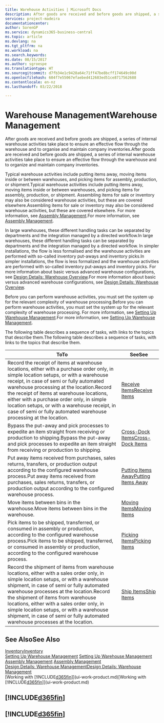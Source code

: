 ```yaml
---
title: Warehouse Activities | Microsoft Docs
description: After goods are received and before goods are shipped, a series of internal warehouse activities take place to ensure an effective flow through the warehouse and to organise and maintain company inventories.
services: project-madeira
documentationcenter: 
author: SorenGP
ms.service: dynamics365-business-central
ms.topic: article
ms.devlang: na
ms.tgt_pltfrm: na
ms.workload: na
ms.search.keywords: 
ms.date: 08/15/2017
ms.author: sgroespe
ms.translationtype: HT
ms.sourcegitcommit: d7fb34e1c9428a64c71ff47be8bcff174649c00d
ms.openlocfilehash: 604f7e55067efaebed412683ed51ce8717562688
ms.contentlocale: en-nz
ms.lasthandoff: 03/22/2018

---
```

# <a name="warehouse-management"></a><span data-ttu-id="5924a-103">Warehouse Management</span><span class="sxs-lookup"><span data-stu-id="5924a-103">Warehouse Management</span></span>
<span data-ttu-id="5924a-104">After goods are received and before goods are shipped, a series of internal warehouse activities take place to ensure an effective flow through the warehouse and to organise and maintain company inventories.</span><span class="sxs-lookup"><span data-stu-id="5924a-104">After goods are received and before goods are shipped, a series of internal warehouse activities take place to ensure an effective flow through the warehouse and to organize and maintain company inventories.</span></span>

<span data-ttu-id="5924a-105">Typical warehouse activities include putting items away, moving items inside or between warehouses, and picking items for assembly, production, or shipment.</span><span class="sxs-lookup"><span data-stu-id="5924a-105">Typical warehouse activities include putting items away, moving items inside or between warehouses, and picking items for assembly, production, or shipment.</span></span> <span data-ttu-id="5924a-106">Assembling items for sale or inventory may also be considered warehouse activities, but these are covered elsewhere.</span><span class="sxs-lookup"><span data-stu-id="5924a-106">Assembling items for sale or inventory may also be considered warehouse activities, but these are covered elsewhere.</span></span> <span data-ttu-id="5924a-107">For more information, see [Assembly Management](assembly-assemble-items.md).</span><span class="sxs-lookup"><span data-stu-id="5924a-107">For more information, see [Assembly Management](assembly-assemble-items.md).</span></span>  

<span data-ttu-id="5924a-108">In large warehouses, these different handling tasks can be separated by departments and the integration managed by a directed workflow.</span><span class="sxs-lookup"><span data-stu-id="5924a-108">In large warehouses, these different handling tasks can be separated by departments and the integration managed by a directed workflow.</span></span> <span data-ttu-id="5924a-109">In simpler installations, the flow is less formalised and the warehouse activities are performed with so-called inventory put-aways and inventory picks.</span><span class="sxs-lookup"><span data-stu-id="5924a-109">In simpler installations, the flow is less formalized and the warehouse activities are performed with so-called inventory put-aways and inventory picks.</span></span> <span data-ttu-id="5924a-110">For more information about basic versus advanced warehouse configurations, see [Design Details: Warehouse Overview](design-details-warehouse-overview.md).</span><span class="sxs-lookup"><span data-stu-id="5924a-110">For more information about basic versus advanced warehouse configurations, see [Design Details: Warehouse Overview](design-details-warehouse-overview.md).</span></span>

<span data-ttu-id="5924a-111">Before you can perform warehouse activities, you must set the system up for the relevant complexity of warehouse processing.</span><span class="sxs-lookup"><span data-stu-id="5924a-111">Before you can perform warehouse activities, you must set the system up for the relevant complexity of warehouse processing.</span></span> <span data-ttu-id="5924a-112">For more information, see [Setting Up Warehouse Management](warehouse-setup-warehouse.md).</span><span class="sxs-lookup"><span data-stu-id="5924a-112">For more information, see [Setting Up Warehouse Management](warehouse-setup-warehouse.md).</span></span>

 <span data-ttu-id="5924a-113">The following table describes a sequence of tasks, with links to the topics that describe them.</span><span class="sxs-lookup"><span data-stu-id="5924a-113">The following table describes a sequence of tasks, with links to the topics that describe them.</span></span>   

|<span data-ttu-id="5924a-114">**To**</span><span class="sxs-lookup"><span data-stu-id="5924a-114">**To**</span></span>|<span data-ttu-id="5924a-115">**See**</span><span class="sxs-lookup"><span data-stu-id="5924a-115">**See**</span></span>|  
|------------|-------------|  
|<span data-ttu-id="5924a-116">Record the receipt of items at warehouse locations, either with a purchase order only, in simple location setups, or with a warehouse receipt, in case of semi or fully automated warehouse processing at the location.</span><span class="sxs-lookup"><span data-stu-id="5924a-116">Record the receipt of items at warehouse locations, either with a purchase order only, in simple location setups, or with a warehouse receipt, in case of semi or fully automated warehouse processing at the location.</span></span>|[<span data-ttu-id="5924a-117">Receive Items</span><span class="sxs-lookup"><span data-stu-id="5924a-117">Receive Items</span></span>](warehouse-how-receive-items.md)|
|<span data-ttu-id="5924a-118">Bypass the put-away and pick processes to expedite an item straight from receiving or production to shipping.</span><span class="sxs-lookup"><span data-stu-id="5924a-118">Bypass the put-away and pick processes to expedite an item straight from receiving or production to shipping.</span></span>|[<span data-ttu-id="5924a-119">Cross-Dock Items</span><span class="sxs-lookup"><span data-stu-id="5924a-119">Cross-Dock Items</span></span>](warehouse-how-to-cross-dock-items.md)|    
|<span data-ttu-id="5924a-120">Put away items received from purchases, sales returns, transfers, or production output according to the configured warehouse process.</span><span class="sxs-lookup"><span data-stu-id="5924a-120">Put away items received from purchases, sales returns, transfers, or production output according to the configured warehouse process.</span></span>|[<span data-ttu-id="5924a-121">Putting Items Away</span><span class="sxs-lookup"><span data-stu-id="5924a-121">Putting Items Away</span></span>](warehouse-put-away-items.md)|
|<span data-ttu-id="5924a-122">Move items between bins in the warehouse.</span><span class="sxs-lookup"><span data-stu-id="5924a-122">Move items between bins in the warehouse.</span></span>|[<span data-ttu-id="5924a-123">Moving Items</span><span class="sxs-lookup"><span data-stu-id="5924a-123">Moving Items</span></span>](warehouse-move-items.md)|
|<span data-ttu-id="5924a-124">Pick items to be shipped, transferred, or consumed in assembly or production, according to the configured warehouse process.</span><span class="sxs-lookup"><span data-stu-id="5924a-124">Pick items to be shipped, transferred, or consumed in assembly or production, according to the configured warehouse process.</span></span>|[<span data-ttu-id="5924a-125">Picking Items</span><span class="sxs-lookup"><span data-stu-id="5924a-125">Picking Items</span></span>](warehouse-pick-items.md)|
|<span data-ttu-id="5924a-126">Record the shipment of items from warehouse locations, either with a sales order only, in simple location setups, or with a warehouse shipment, in case of semi or fully automated warehouse processes at the location.</span><span class="sxs-lookup"><span data-stu-id="5924a-126">Record the shipment of items from warehouse locations, either with a sales order only, in simple location setups, or with a warehouse shipment, in case of semi or fully automated warehouse processes at the location.</span></span>|[<span data-ttu-id="5924a-127">Ship Items</span><span class="sxs-lookup"><span data-stu-id="5924a-127">Ship Items</span></span>](warehouse-how-ship-items.md)|  

## <a name="see-also"></a><span data-ttu-id="5924a-128">See Also</span><span class="sxs-lookup"><span data-stu-id="5924a-128">See Also</span></span>  
[<span data-ttu-id="5924a-129">Inventory</span><span class="sxs-lookup"><span data-stu-id="5924a-129">Inventory</span></span>](inventory-manage-inventory.md)  
<span data-ttu-id="5924a-130">[Setting Up Warehouse Management](warehouse-setup-warehouse.md)   </span><span class="sxs-lookup"><span data-stu-id="5924a-130">[Setting Up Warehouse Management](warehouse-setup-warehouse.md)   </span></span>  
<span data-ttu-id="5924a-131">[Assembly Management](assembly-assemble-items.md)  </span><span class="sxs-lookup"><span data-stu-id="5924a-131">[Assembly Management](assembly-assemble-items.md)  </span></span>  
[<span data-ttu-id="5924a-132">Design Details: Warehouse Management</span><span class="sxs-lookup"><span data-stu-id="5924a-132">Design Details: Warehouse Management</span></span>](design-details-warehouse-management.md)  
<span data-ttu-id="5924a-133">[Working with [!INCLUDE[d365fin](includes/d365fin_md.md)]](ui-work-product.md)</span><span class="sxs-lookup"><span data-stu-id="5924a-133">[Working with [!INCLUDE[d365fin](includes/d365fin_md.md)]](ui-work-product.md)</span></span>  

## [!INCLUDE[d365fin](includes/free_trial_md.md)]  
## [!INCLUDE[d365fin](includes/training_link_md.md)]


